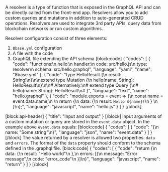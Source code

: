 A resolver is a type of function that is exposed in the GraphQL API and can be directly called from the front-end app. Resolvers allow you to add custom queries and mutations in addition to auto-generated CRUD operations. Resolvers are used to integrate 3rd party APIs, query data from blockchain networks or run custom algorithms.

Resolver configuration consist of three elements:
1. `8base.yml` configuration
2. A file with the code
3. GraphQL file extending the API schema
[block:code]
{
  "codes": [
    {
      "code": "functions:\n  hello:\n    handler:\n      code: src/hello.js\n    type: resolver\n    schema: src/hello.graphql",
      "language": "yaml",
      "name": "8base.yml"
    },
    {
      "code": "type HelloResult {\n  result: String!\n}\n\nextend type Mutation {\n  hello(name: String): HelloResult\n}\n\n# Alternatively:\n# extend type Query {\n#   hello(name: String): HelloResult\n# }",
      "language": "text",
      "name": "hello.graphql"
    },
    {
      "code": "module.exports = event => {\n  const name = event.data.name;\n  \n  return {\n    data: {\n      result: `Hello ${name}!`\n    }    \n  }\n};",
      "language": "javascript",
      "name": "hello.js"
    }
  ]
}
[/block]

[block:api-header]
{
  "title": "Input and output"
}
[/block]
Input arguments of a custom mutation or query are stored in the `event.data` object. In the example above `event.data` equals:
[block:code]
{
  "codes": [
    {
      "code": "{\n  name: \"Some string\"\n}",
      "language": "json",
      "name": "event.data"
    }
  ]
}
[/block]
The value returned by a resolver is allowed two properties: `data` and `errors`. The format of the `data` property should conform to the schema defined in the .graphql file.
[block:code]
{
  "codes": [
    {
      "code": "return {\n  data: {\n    result: \"Hello world\"\n  },\n  errors: [{\n    message: \"Error message\",\n    code: \"error_code\"\n  }]\n}",
      "language": "javascript",
      "name": "return"
    }
  ]
}
[/block]
